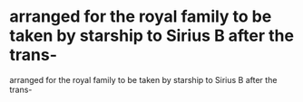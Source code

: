 # arranged for the royal family to be taken by starship to Sirius B after the trans-

arranged for the royal family to be taken by starship to Sirius B after the trans-